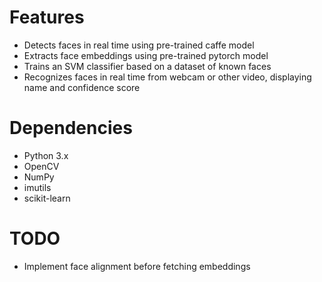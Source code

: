 # Features
* Detects faces in real time using pre-trained caffe model
* Extracts face embeddings using pre-trained pytorch model
* Trains an SVM classifier based on a dataset of known faces
* Recognizes faces in real time from webcam or other video, displaying name and confidence score 

# Dependencies
* Python 3.x
* OpenCV
* NumPy
* imutils
* scikit-learn

# TODO 
* Implement face alignment before fetching embeddings
